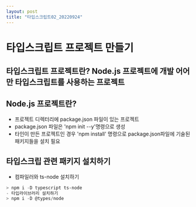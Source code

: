 ```yaml
---
layout: post
title: "타입스크립트02_20220924"
---
```


# 타입스크립트 프로젝트 만들기
## 타입스크립트 프로젝트란? Node.js 프로젝트에 개발 어어만 타입스크립트를 사용하는 프로젝트

## Node.js 프로젝트란? 
- 프로젝트 디렉터리에 package.json 파일이 있는 프로젝트
- package.json 파일은 'npm init --y'명령으로 생성
- 타인이 만든 프로젝트인 경우 'npm install' 명령으로 package.json파일에 기술된 패키지들을 설치 필요

## 타입스크립 관련 패키지 설치하기
- 컴파일러와 ts-node 설치하기
```powershell
> npm i -D typescript ts-node
- 타입라이브러리 설치하기
> npm i -D @types/node


